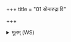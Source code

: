 +++
title = "01 सोमारुद्रा वि"

+++
<details><summary>मूलम् (WS)</summary>

सोमारुद्रा वि बृहतं विषूचीममीवा या नो गयमाविवेश । तु. शौ.सं. ७.४२.१  
बाधेथां द्वेषो निर्ऋतिं पराचैः कृतं चिदेनः प्र मुमुक्तमस्मत् ॥ १ ॥
</details>